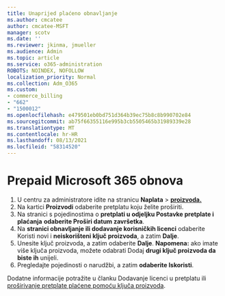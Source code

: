 ```yaml
---
title: Unaprijed plaćeno obnavljanje
ms.author: cmcatee
author: cmcatee-MSFT
manager: scotv
ms.date: ''
ms.reviewer: jkinma, jmueller
ms.audience: Admin
ms.topic: article
ms.service: o365-administration
ROBOTS: NOINDEX, NOFOLLOW
localization_priority: Normal
ms.collection: Adm_O365
ms.custom:
- commerce_billing
- "662"
- "1500012"
ms.openlocfilehash: e479501eb0bd751d364b39ec75b8c8b990702e84
ms.sourcegitcommit: ab75f66355116e995b3cb5505465b31989339e28
ms.translationtype: MT
ms.contentlocale: hr-HR
ms.lasthandoff: 08/13/2021
ms.locfileid: "58314520"
---
```

# <a name="prepaid-microsoft-365-renewal"></a>Prepaid Microsoft 365 obnova

1. U centru za administratore idite na stranicu **Naplata** \> **[proizvoda.](https://go.microsoft.com/fwlink/p/?linkid=842054)**
2. Na kartici **Proizvodi** odaberite pretplatu koju želite proširiti.
3. Na stranici s pojedinostima o **pretplati u odjeljku Postavke pretplate i plaćanja** **odaberite Proširi datum završetka**.
4. Na **stranici obnavljanje ili dodavanje korisničkih licenci** odaberite Koristi novi i **neiskorišteni ključ proizvoda**, a zatim **Dalje**.
5. Unesite ključ proizvoda, a zatim odaberite **Dalje**.
    **Napomena:** ako imate više ključa proizvoda, možete odabrati Dodaj **drugi ključ proizvoda da biste ih** unijeli.
6. Pregledajte pojedinosti o narudžbi, a zatim **odaberite Iskoristi**.

Dodatne informacije potražite u članku Dodavanje licenci u pretplatu ili [proširivanje pretplate plaćene pomoću ključa proizvoda](https://docs.microsoft.com/microsoft-365/commerce/licenses/add-licenses-using-product-key).